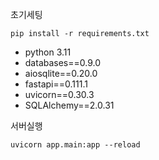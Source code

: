 초기세팅
```angular2html
pip install -r requirements.txt
```

 
- python 3.11
- databases==0.9.0
- aiosqlite==0.20.0
- fastapi==0.111.1
- uvicorn==0.30.3
- SQLAlchemy==2.0.31


서버실행
```angular2html
uvicorn app.main:app --reload
```


